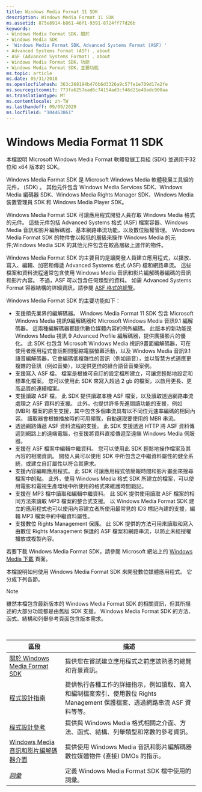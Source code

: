 ```yaml
---
title: Windows Media Format 11 SDK
description: Windows Media Format 11 SDK
ms.assetid: 875e8914-b861-46f1-9391-8724ff77d26b
keywords:
- Windows Media Format SDK，關於
- Windows Media SDK
- 'Windows Media Format SDK、Advanced Systems Format (ASF) '
- Advanced Systems Format (ASF) 、about
- ASF (Advanced Systems Format) 、about
- Windows Media Format SDK，功能
- Windows Media Format SDK，主要功能
ms.topic: article
ms.date: 05/31/2018
ms.openlocfilehash: 363c268194b476b6d3326a9c57fe1e709d17e2fe
ms.sourcegitcommit: 773fa6257ead6c74154ad3cf46d21e49adc900aa
ms.translationtype: MT
ms.contentlocale: zh-TW
ms.lasthandoff: 09/09/2020
ms.locfileid: "104463861"
---
```

# <a name="windows-media-format-11-sdk"></a>Windows Media Format 11 SDK

本檔說明 Microsoft Windows Media Format 軟體發展工具組 (SDK) 並適用于32位和 x64 版本的 SDK。

Windows Media Format SDK 是 Microsoft Windows Media 軟體發展工具組的元件， (SDK) 。 其他元件包含 Windows Media Services SDK、Windows Media 編碼器 SDK、Windows Media Rights Manager SDK、Windows Media 裝置管理員 SDK 和 Windows Media Player SDK。

Windows Media Format SDK 可讓應用程式開發人員存取 Windows Media 格式的元件。 這些元件包括 Advanced Systems 格式 (ASF) 檔案容器、Windows Media 音訊和影片編解碼器、基本網路串流功能，以及數位版權管理。 Windows Media Format SDK 的物件會以較低的層級來操作 Windows Media 的元件;Windows Media SDK 的其他元件包含在較高層級上運作的物件。

Windows Media Format SDK 的主要目的是讓開發人員建立應用程式，以播放、寫入、編輯、加密和傳遞 Advanced Systems 格式 (ASF) 檔和網路串流。 這些檔案和資料流程通常包含使用 Windows Media 音訊和影片編解碼器編碼的音訊和影片內容。 不過，ASF 可以包含任何類型的資料。 如需 Advanced Systems Format 容器結構的詳細資訊，請參閱 [ASF 格式的總覽](overview-of-the-asf-format.md)。

Windows Media Format SDK 的主要功能如下：

-   支援領先業界的編解碼器。 Windows Media Format 11 SDK 包含 Microsoft Windows Media 視訊9編解碼器和 Microsoft Windows Media 音訊9.1 編解碼器。 這兩種編解碼器都提供數位媒體內容的例外編碼。 此版本的新功能是 Windows Media 視訊 9 Advanced Profile 編解碼器，提供廣播影片的優化。 此 SDK 也包含 Microsoft Windows Media 視訊9畫面編解碼器，可在使用者應用程式會話期間壓縮電腦螢幕活動，以及 Windows Media 音訊9.1 語音編解碼器，它會編碼低複雜性的音訊（例如語音），並以智慧方式適應更複雜的音訊（例如音樂），以提供更佳的組合語音音樂案例。
-   支援寫入 ASF 檔。 檔案是根據可自訂的設定檔所建立，可讓您輕鬆地設定和標準化檔案。 您可以使用此 SDK 來寫入超過 2 gb 的檔案，以啟用更長、更高品質的連續檔案。
-   支援讀取 ASF 檔。 此 SDK 提供讀取本機 ASF 檔案，以及讀取透過網路串流處理之 ASF 資料的支援。 此外，也提供許多先進閱讀功能的支援，例如 (MBR) 檔案的原生支援，其中包含多個串流具有以不同位元速率編碼的相同內容。 讀取器會根據播放時的可用頻寬，自動選取要使用的 MBR 串流。
-   透過網路傳遞 ASF 資料流程的支援。 此 SDK 支援透過 HTTP 將 ASF 資料傳遞到網路上的遠端電腦，也支援將資料直接傳遞至遠端 Windows Media 伺服器。
-   支援在 ASF 檔案中編輯中繼資料。 您可以使用此 SDK 輕鬆地操作檔案及其內容的相關資訊。 開發人員可以使用 SDK 中所包含之中繼資料屬性的健全系統，或建立自訂屬性以符合其需求。
-   支援內容編輯應用程式。 此 SDK 可讓應用程式依簡報時間和影片畫面來搜尋檔案中的點。 此外，使用 Windows Media 格式 SDK 所建立的檔案，可以使用電影和電視生產環境中所使用的格式來維護時間戳記。
-   支援在 MP3 檔中讀取和編輯中繼資料。 此 SDK 提供使用讀取 ASF 檔案的相同方法來讀取 MP3 檔案的整合式支援。 以 Windows Media Format SDK 建立的應用程式也可以使用內容建立者所使用最常見的 ID3 標記內建的支援，編輯 MP3 檔案中的中繼資料屬性。
-   支援數位 Rights Management 保護。 此 SDK 提供的方法可用來讀取和寫入由數位 Rights Management 保護的 ASF 檔案和網路串流，以防止未經授權播放或複製內容。

若要下載 Windows Media Format SDK，請參閱 Microsoft 網站上的 [Windows Media 下載](https://msdn.microsoft.com/windows/desktop/aa904949) 頁面。

本檔說明如何使用 Windows Media Format SDK 來開發數位媒體應用程式。 它分成下列各節。

> [!Note]  
> 雖然本檔包含最新版本的 Windows Media Format SDK 的相關資訊，但其所描述的大部分功能都是由舊版 SDK 支援。 Windows Media Format SDK 的方法、函式、結構和列舉參考頁面包含版本需求。

 



| 區段                                                                                                          | 描述                                                                                                                                                                                              |
|------------------------------------------------------------------------------------------------------------------|----------------------------------------------------------------------------------------------------------------------------------------------------------------------------------------------------------|
| [關於 Windows Media Format SDK](about-the-windows-media-format-sdk.md)                                     | 提供您在嘗試建立應用程式之前應該熟悉的總覽和背景資訊。                                                                                  |
| [程式設計指南](programming-guide.md)                                                                       | 提供執行各種工作的詳細指示，例如讀取、寫入和編制檔案索引、使用數位 Rights Management 保護檔案、透過網路串流 ASF 資料等等。 |
| [程式設計參考](programming-reference.md)                                                               | 提供與 Windows Media 格式相關之介面、方法、函式、結構、列舉類型和常數的參考資訊。                                                     |
| [Windows Media 音訊和影片編解碼器介面](windows-media-audio-and-video-codec-interfaces--deprecated.md) | 提供使用 Windows Media 音訊和影片編解碼器數位媒體物件 (直接) DMOs 的指示。                                                                                           |
| [*詞彙*](wmformat-glossary.md)                                                                              | 定義 Windows Media Format SDK 檔中使用的詞彙。                                                                                                                                    |



 

 

 




